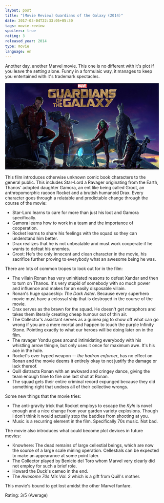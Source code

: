 ```yaml
---
layout: post
title: "[Movie Review] Guardians of the Galaxy (2014)"
date: 2017-03-04T22:33:05+05:30
tags: movie-review
spoilers: true
rating: 3
released_year: 2014
type: movie
language: en
---
```


Another day, another Marvel movie.
This one is no different with it's plot if you leave the setting alone.
Funny in a formulaic way, it manages to keep you entertained with it's trademark spectacles.

![Guardians of the Galaxy (2014)](/img/movie-poster-guardians-of-the-galaxy-2014.jpg 'Guardians of the Galaxy (2014)')

This film introduces otherwise unknown comic book characters to the general public.
This includes Star-Lord a Ravager originating from the Earth, Thanos' adopted daughter Gamora, an ent like being called Groot, an anthropomorphic racoon Rocket and a brutish humanoid Drax.
Every character goes through a relatable and predictable change through the course of the movie:
* Star-Lord learns to care for more than just his loot and Gamora specifically.
* Gamora learns how to work in a team and the importance of cooperation.
* Rocket learns to share his feelings with the squad so they can understand him better.
* Drax realizes that he is not unbeatable and must work cooperate if he wants to defeat his enemies.
* Groot: He's the only innocent and clean character in the movie, his sacrifice further proving to everybody what an awesome being he was.

There are lots of common tropes to look out for in the film:
* The villain Ronan has very uninitiated reasons to defeat Xandar and then to turn on Thanos.
It's very stupid of somebody with so much power and influence and makes for an easily disposable villain.
* Ronan's huge spaceship: _The Dark Aster_. Because every superhero movie must have a colossal ship that is destroyed in the course of the movie.
* Drax serves as the brawn for the squad. He doesn't get metaphors and takes them literally creating cheap humour out of thin air.
* The Collector's assistant serves as a guinea pig to show off what can go wrong if you are a mere mortal and happen to touch the purple Infinity Stone.
Pointing exactly to what our heroes will be doing later on in the film.
* The ravager Yondu goes around intimidating everybody with his whistling arrow thingie, but only uses it once for maximum awe. It's his ace in the hole.
* Rocket's over hyped weapon -- *the hadron enforcer*, has no effect on Ronan and the movie deems it entirely okay to not justify the damage or lack thereof.
* Quill distracts Ronan with an awkward and cringey dance, giving the team enough time to fire one last shot at Ronan.
* The squad gets their entire criminal record expunged because they did something right that undoes all of their collective wrongs.

Some new things that the movie tries:

* The anti-gravity trick that Rocket employs to escape the _Kyln_ is novel enough and a nice change from your garden variety explosions.
Though I don't think it would actually stop the baddies from shooting at you.
* Music is a recurring element in the film. Specifically 70s music. Not bad.

The movie also introduces what could become plot devices in future movies:
* Knowhere: The dead remains of large cellestial beings, which are now the source of a large scale mining operation.
Cellestials can be expected to make an appearance at some point later.
* The Collector played by Benicio del Toro whom Marvel very clearly did not employ for such a brief role.
* Howard the Duck's cameo in the end.
* The _Awesome 70s Mix Vol. 2_ which is a gift from Quill's mother.

This movie's bound to get lost amidst the other Marvel fanfare.

Rating: 3/5 (Average)
